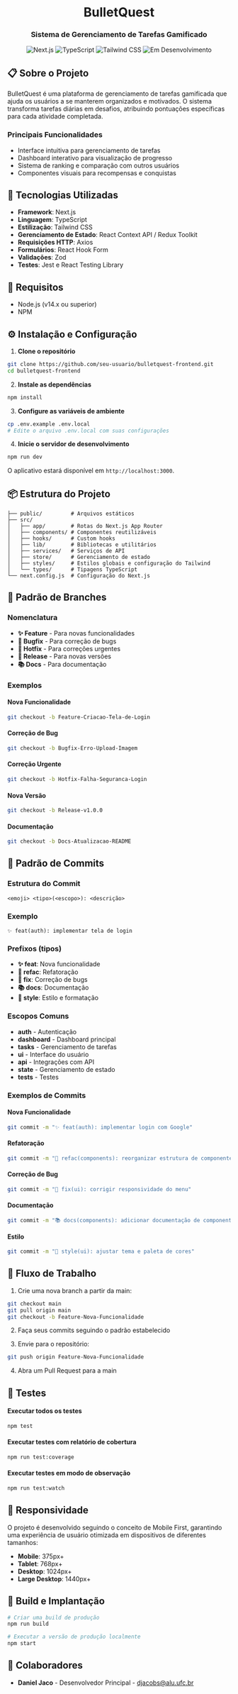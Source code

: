 <div align="center">
  <h1>BulletQuest</h1>
  <h3>Sistema de Gerenciamento de Tarefas Gamificado</h3>
  <p>
    <img src="https://img.shields.io/badge/Next.js-000000?style=for-the-badge&logo=nextdotjs&logoColor=white" alt="Next.js" />
    <img src="https://img.shields.io/badge/TypeScript-3178C6?style=for-the-badge&logo=typescript&logoColor=white" alt="TypeScript" />
    <img src="https://img.shields.io/badge/Tailwind_CSS-38B2AC?style=for-the-badge&logo=tailwind-css&logoColor=white" alt="Tailwind CSS" />
    <img src="https://img.shields.io/badge/Em%20Desenvolvimento-FF5722?style=for-the-badge" alt="Em Desenvolvimento" />
  </p>
</div>

## 📋 Sobre o Projeto

BulletQuest é uma plataforma de gerenciamento de tarefas gamificada que ajuda os usuários a se manterem organizados e motivados. O sistema transforma tarefas diárias em desafios, atribuindo pontuações específicas para cada atividade completada.

### Principais Funcionalidades
- Interface intuitiva para gerenciamento de tarefas
- Dashboard interativo para visualização de progresso
- Sistema de ranking e comparação com outros usuários
- Componentes visuais para recompensas e conquistas

## 🚀 Tecnologias Utilizadas

- **Framework**: Next.js
- **Linguagem**: TypeScript
- **Estilização**: Tailwind CSS
- **Gerenciamento de Estado**: React Context API / Redux Toolkit
- **Requisições HTTP**: Axios
- **Formulários**: React Hook Form
- **Validações**: Zod
- **Testes**: Jest e React Testing Library

## 🔧 Requisitos

- Node.js (v14.x ou superior)
- NPM

## ⚙️ Instalação e Configuração

1. **Clone o repositório**
```bash
git clone https://github.com/seu-usuario/bulletquest-frontend.git
cd bulletquest-frontend
```

2. **Instale as dependências**
```bash
npm install
```

3. **Configure as variáveis de ambiente**
```bash
cp .env.example .env.local
# Edite o arquivo .env.local com suas configurações
```

4. **Inicie o servidor de desenvolvimento**
```bash
npm run dev
```

O aplicativo estará disponível em `http://localhost:3000`.

## 📦 Estrutura do Projeto

```
├── public/         # Arquivos estáticos
├── src/
│   ├── app/        # Rotas do Next.js App Router
│   ├── components/ # Componentes reutilizáveis
│   ├── hooks/      # Custom hooks
│   ├── lib/        # Bibliotecas e utilitários
│   ├── services/   # Serviços de API
│   ├── store/      # Gerenciamento de estado
│   ├── styles/     # Estilos globais e configuração do Tailwind
│   └── types/      # Tipagens TypeScript
└── next.config.js  # Configuração do Next.js
```

## 🌲 Padrão de Branches

### Nomenclatura
- **✨ Feature** - Para novas funcionalidades
- **🐛 Bugfix** - Para correção de bugs
- **🚨 Hotfix** - Para correções urgentes
- **🚀 Release** - Para novas versões
- **📚 Docs** - Para documentação

### Exemplos

#### Nova Funcionalidade
```bash
git checkout -b Feature-Criacao-Tela-de-Login
```
#### Correção de Bug
```bash
git checkout -b Bugfix-Erro-Upload-Imagem
```
#### Correção Urgente
```bash
git checkout -b Hotfix-Falha-Seguranca-Login
```
#### Nova Versão
```bash
git checkout -b Release-v1.0.0
```
#### Documentação
```bash
git checkout -b Docs-Atualizacao-README
```

## 📝 Padrão de Commits

### Estrutura do Commit
```
<emoji> <tipo>(<escopo>): <descrição>
```

### Exemplo
```
✨ feat(auth): implementar tela de login
```

### Prefixos (tipos)
- **✨ feat**: Nova funcionalidade
- **🔨 refac**: Refatoração
- **🐛 fix**: Correção de bugs
- **📚 docs**: Documentação
- **💅 style**: Estilo e formatação

### Escopos Comuns
- **auth** - Autenticação
- **dashboard** - Dashboard principal
- **tasks** - Gerenciamento de tarefas
- **ui** - Interface do usuário
- **api** - Integrações com API
- **state** - Gerenciamento de estado
- **tests** - Testes

### Exemplos de Commits

#### Nova Funcionalidade
```bash
git commit -m "✨ feat(auth): implementar login com Google"
```
#### Refatoração
```bash
git commit -m "🔨 refac(components): reorganizar estrutura de componentes"
```
#### Correção de Bug
```bash
git commit -m "🐛 fix(ui): corrigir responsividade do menu"
```
#### Documentação
```bash
git commit -m "📚 docs(components): adicionar documentação de componentes"
```
#### Estilo
```bash
git commit -m "💅 style(ui): ajustar tema e paleta de cores"
```

## 🔄 Fluxo de Trabalho

1. Crie uma nova branch a partir da main:
```bash
git checkout main
git pull origin main
git checkout -b Feature-Nova-Funcionalidade
```

2. Faça seus commits seguindo o padrão estabelecido

3. Envie para o repositório:
```bash
git push origin Feature-Nova-Funcionalidade
```

4. Abra um Pull Request para a main

## 🧪 Testes

#### Executar todos os testes
```bash
npm test
```
#### Executar testes com relatório de cobertura
```bash
npm run test:coverage
```
#### Executar testes em modo de observação
```bash
npm run test:watch
```

## 📱 Responsividade

O projeto é desenvolvido seguindo o conceito de Mobile First, garantindo uma experiência de usuário otimizada em dispositivos de diferentes tamanhos:

- **Mobile**: 375px+
- **Tablet**: 768px+
- **Desktop**: 1024px+
- **Large Desktop**: 1440px+

## 🚀 Build e Implantação

```bash
# Criar uma build de produção
npm run build

# Executar a versão de produção localmente
npm start
```

## 👥 Colaboradores

- **Daniel Jaco** - Desenvolvedor Principal - [djacobs@alu.ufc.br](mailto:djacobs@alu.ufc.br)